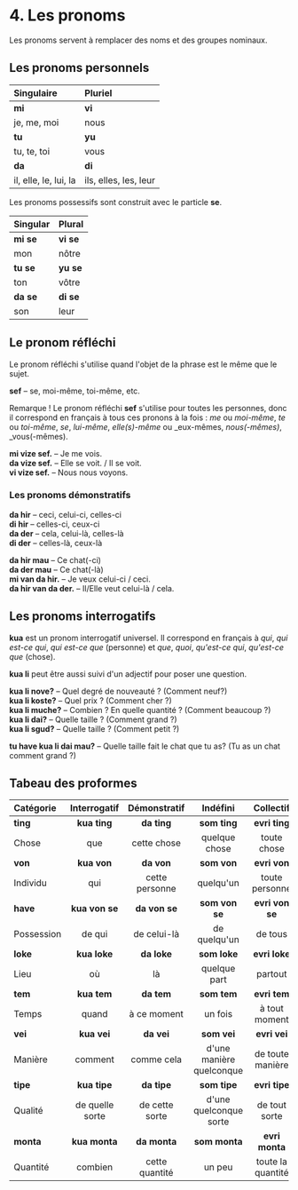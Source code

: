 
# 4. Les pronoms

Les pronoms servent à remplacer des noms et des groupes nominaux.


## Les pronoms personnels

| Singulaire  | Pluriel       |
|:------------|:-------------|
| **mi**      | **vi**       |
| je, me, moi | nous         |
| **tu**      | **yu**       |
| tu, te, toi | vous         |
| **da**      | **di**       |
| il, elle, le, lui, la | ils, elles, les, leur |

Les pronoms possessifs sont construit avec le particle
**se**.

| Singular    | Plural       |
|:------------|:-------------|
| **mi se**   | **vi se**    |
| mon         | nôtre        |
| **tu se**   | **yu se**    |
| ton         | vôtre        |
| **da se**   | **di se**    |
| son         | leur         |


## Le pronom réfléchi

Le pronom réfléchi s'utilise quand l'objet de la phrase est le même que le sujet.

**sef**
– se, moi-même, toi-même, etc.

Remarque ! Le pronom réfléchi
**sef**
s'utilise pour toutes les personnes, donc il correspond en français à tous ces pronons à la fois :
_me_ ou _moi-même_, _te_ ou _toi-même_, _se_, _lui-même_, _elle(s)-même_ ou _eux-mêmes, _nous(-mêmes)_, _vous(-mêmes).

**mi vize sef.**
– Je me vois.  
**da vize sef.**
– Elle se voit. / Il se voit.  
**vi vize sef.**
– Nous nous voyons.


### Les pronoms démonstratifs

**da hir**
– ceci, celui-ci, celles-ci  
**di hir**
– celles-ci, ceux-ci  
**da der**
– cela, celui-là, celles-là  
**di der**
– celles-là, ceux-là  

**da hir mau**
– Ce chat(-ci)  
**da der mau**
– Ce chat(-là)  
**mi van da hir.**
– Je veux celui-ci / ceci.  
**da hir van da der.** 
– Il/Elle veut celui-là / cela.


## Les pronoms interrogatifs

**kua**
est un pronom interrogatif universel.
Il correspond en français à _qui_, _qui est-ce qui_, _qui est-ce que_ (personne) et _que_, _quoi_, _qu'est-ce qui_, _qu'est-ce que_ (chose).


**kua li** peut être aussi suivi d'un adjectif pour poser une question.

**kua li nove?**
– Quel degré de nouveauté ? (Comment neuf?)  
**kua li koste?**
– Quel prix ? (Comment cher ?)  
**kua li muche?**
– Combien ? En quelle quantité ? (Comment beaucoup ?)  
**kua li dai?**
– Quelle taille ? (Comment grand ?)  
**kua li sgud?**
– Quelle taille ? (Comment petit ?)

**tu have kua li dai mau?**
– Quelle taille fait le chat que tu as? (Tu as un chat comment grand ?)


## Tabeau des proformes

| Catégorie     | Interrogatif  | Démonstratif  | Indéfini      | Collectif     | Négatif       |
|:--------------|:-------------:|:-------------:|:-------------:|:-------------:|:-------------:|
| **ting**      | **kua ting**  | **da ting**   | **som ting**  | **evri ting** | **no ting**   |
| Chose         | que           | cette chose   | quelque chose | toute chose   | aucune chose  |
| **von**       | **kua von**   | **da von**    | **som von**   | **evri von**  | **no von**    |
| Individu      | qui           | cette personne| quelqu'un     | toute personne| aucun         |
| **have**      | **kua von se**| **da von se** | **som von se**|**evri von se**| **no von se** |
| Possession    | de qui        | de celui-là   | de quelqu'un  | de tous       | de nul        |
| **loke**      | **kua loke**  | **da loke**   | **som loke**  | **evri loke** | **no loke**   |
| Lieu          | où            | là            | quelque part  | partout       | nulle part    |
| **tem**       | **kua tem**   | **da tem**    | **som tem**   | **evri tem**  | **no tem**    |
| Temps         | quand         | à ce moment   | un fois       | à tout moment | à aucun moment|
| **vei**       | **kua vei**   | **da vei**    | **som vei**   | **evri vei**  | **no vei**    |
| Manière       | comment       | comme cela|d'une manière quelconque|de toute manière|d'aucun manière|
| **tipe**      | **kua tipe**  | **da tipe**   | **som tipe**  | **evri tipe** | **no tipe**   |
| Qualité       |de quelle sorte| de cette sorte|d'une quelconque sorte|de tout sorte|d'aucune sorte|
| **monta**     | **kua monta** | **da monta**  | **som monta** | **evri monta**| **no monta**  |
| Quantité      | combien       | cette quantité| un peu        |toute la quantité| rien du tout|


